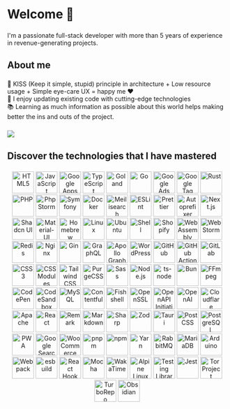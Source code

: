 <h1 align="left">Welcome 👋</h1>

###

<p align="left">I'm a passionate full-stack developer with more than 5 years of experience in revenue-generating projects.</p>

###

<h2 align="left">About me</h2>

###

<p align="left">🎯 KISS (Keep it simple, stupid) principle in architecture + Low resource usage + Simple eye-care UX = happy me ❤️<br>🎲 I enjoy updating existing code with cutting-edge technologies<br>📚  Learning as much information as possible about this world helps making better the ins and outs of the project.</p>

###

<picture>
  <source
    srcset="https://github-readme-stats.vercel.app/api?username=l-you&show_icons=true&hide=stars&show=reviews,discussions_started,discussions_answered,prs_merged,prs_merged_percentage&include_all_commits=true&theme=dark"
    media="(prefers-color-scheme: dark)"
  />
  <source
    srcset="https://github-readme-stats.vercel.app/api?username=l-you&show_icons=true&hide=stars&show=reviews,discussions_started,discussions_answered,prs_merged,prs_merged_percentage&include_all_commits=true"
    media="(prefers-color-scheme: light), (prefers-color-scheme: no-preference)"
  />
  <img src="https://github-readme-stats.vercel.app/api?username=l-you&show_icons=true&hide=stars&show=reviews,discussions_started,discussions_answered,prs_merged,prs_merged_percentage&include_all_commits=true" />
</picture>


###

<h2 align="left">Discover the technologies that I have mastered</h2>

###

<div align="center">
<!-- HTML5 -->
<picture>
  <source srcset="https://cdn.simpleicons.org/svg/white/html5.svg" media="(prefers-color-scheme: dark)">
  <img src="https://cdn.simpleicons.org/svg/black/html5.svg" alt="HTML5" height="50" width="50">
</picture>

<!-- JavaScript -->
<picture>
  <source srcset="https://cdn.simpleicons.org/svg/white/javascript.svg" media="(prefers-color-scheme: dark)">
  <img src="https://cdn.simpleicons.org/svg/black/javascript.svg" alt="JavaScript" height="50" width="50">
</picture>

<!-- Google Apps Script -->
<picture>
  <source srcset="https://cdn.simpleicons.org/svg/white/googleappsscript.svg" media="(prefers-color-scheme: dark)">
  <img src="https://cdn.simpleicons.org/svg/black/googleappsscript.svg" alt="Google Apps Script" height="50" width="50">
</picture>

<!-- TypeScript -->
<picture>
  <source srcset="https://cdn.simpleicons.org/svg/white/typescript.svg" media="(prefers-color-scheme: dark)">
  <img src="https://cdn.simpleicons.org/svg/black/typescript.svg" alt="TypeScript" height="50" width="50">
</picture>

<!-- Goland -->
<picture>
  <source srcset="https://cdn.simpleicons.org/svg/white/goland.svg" media="(prefers-color-scheme: dark)">
  <img src="https://cdn.simpleicons.org/svg/black/goland.svg" alt="Goland" height="50" width="50">
</picture>

<!-- Go -->
<picture>
  <source srcset="https://cdn.simpleicons.org/svg/white/go.svg" media="(prefers-color-scheme: dark)">
  <img src="https://cdn.simpleicons.org/svg/black/go.svg" alt="Go" height="50" width="50">
</picture>

<!-- Google Ads -->
<picture>
  <source srcset="https://cdn.simpleicons.org/svg/white/googleads.svg" media="(prefers-color-scheme: dark)">
  <img src="https://cdn.simpleicons.org/svg/black/googleads.svg" alt="Google Ads" height="50" width="50">
</picture>

<!-- Google Tag Manager -->
<picture>
  <source srcset="https://cdn.simpleicons.org/svg/white/googletagmanager.svg" media="(prefers-color-scheme: dark)">
  <img src="https://cdn.simpleicons.org/svg/black/googletagmanager.svg" alt="Google Tag Manager" height="50" width="50">
</picture>

<!-- Rust -->
<picture>
  <source srcset="https://cdn.simpleicons.org/svg/white/rust.svg" media="(prefers-color-scheme: dark)">
  <img src="https://cdn.simpleicons.org/svg/black/rust.svg" alt="Rust" height="50" width="50">
</picture>

<!-- PHP -->
<picture>
  <source srcset="https://cdn.simpleicons.org/svg/white/php.svg" media="(prefers-color-scheme: dark)">
  <img src="https://cdn.simpleicons.org/svg/black/php.svg" alt="PHP" height="50" width="50">
</picture>

<!-- PhpStorm -->
<picture>
  <source srcset="https://cdn.simpleicons.org/svg/white/phpstorm.svg" media="(prefers-color-scheme: dark)">
  <img src="https://cdn.simpleicons.org/svg/black/phpstorm.svg" alt="PhpStorm" height="50" width="50">
</picture>

<!-- Symfony -->
<picture>
  <source srcset="https://cdn.simpleicons.org/svg/white/symfony.svg" media="(prefers-color-scheme: dark)">
  <img src="https://cdn.simpleicons.org/svg/black/symfony.svg" alt="Symfony" height="50" width="50">
</picture>

<!-- Docker -->
<picture>
  <source srcset="https://cdn.simpleicons.org/svg/white/docker.svg" media="(prefers-color-scheme: dark)">
  <img src="https://cdn.simpleicons.org/svg/black/docker.svg" alt="Docker" height="50" width="50">
</picture>

<!-- Meilisearch -->
<picture>
  <source srcset="https://cdn.simpleicons.org/svg/white/meilisearch.svg" media="(prefers-color-scheme: dark)">
  <img src="https://cdn.simpleicons.org/svg/black/meilisearch.svg" alt="Meilisearch" height="50" width="50">
</picture>

<!-- ESLint -->
<picture>
  <source srcset="https://cdn.simpleicons.org/svg/white/eslint.svg" media="(prefers-color-scheme: dark)">
  <img src="https://cdn.simpleicons.org/svg/black/eslint.svg" alt="ESLint" height="50" width="50">
</picture>

<!-- Prettier -->
<picture>
  <source srcset="https://cdn.simpleicons.org/svg/white/prettier.svg" media="(prefers-color-scheme: dark)">
  <img src="https://cdn.simpleicons.org/svg/black/prettier.svg" alt="Prettier" height="50" width="50">
</picture>

<!-- Autoprefixer -->
<picture>
  <source srcset="https://cdn.simpleicons.org/svg/white/autoprefixer.svg" media="(prefers-color-scheme: dark)">
  <img src="https://cdn.simpleicons.org/svg/black/autoprefixer.svg" alt="Autoprefixer" height="50" width="50">
</picture>

<!-- Next.js -->
<picture>
  <source srcset="https://cdn.simpleicons.org/svg/white/nextdotjs.svg" media="(prefers-color-scheme: dark)">
  <img src="https://cdn.simpleicons.org/svg/black/nextdotjs.svg" alt="Next.js" height="50" width="50">
</picture>

<!-- Shadcn UI -->
<picture>
  <source srcset="https://cdn.simpleicons.org/svg/white/shadcnui.svg" media="(prefers-color-scheme: dark)">
  <img src="https://cdn.simpleicons.org/svg/black/shadcnui.svg" alt="Shadcn UI" height="50" width="50">
</picture>

<!-- Material-UI (MUI) -->
<picture>
  <source srcset="https://cdn.simpleicons.org/svg/white/mui.svg" media="(prefers-color-scheme: dark)">
  <img src="https://cdn.simpleicons.org/svg/black/mui.svg" alt="Material-UI" height="50" width="50">
</picture>

<!-- Homebrew -->
<picture>
  <source srcset="https://cdn.simpleicons.org/svg/white/homebrew.svg" media="(prefers-color-scheme: dark)">
  <img src="https://cdn.simpleicons.org/svg/black/homebrew.svg" alt="Homebrew" height="50" width="50">
</picture>

<!-- Linux -->
<picture>
  <source srcset="https://cdn.simpleicons.org/svg/white/linux.svg" media="(prefers-color-scheme: dark)">
  <img src="https://cdn.simpleicons.org/svg/black/linux.svg" alt="Linux" height="50" width="50">
</picture>

<!-- Ubuntu -->
<picture>
  <source srcset="https://cdn.simpleicons.org/svg/white/ubuntu.svg" media="(prefers-color-scheme: dark)">
  <img src="https://cdn.simpleicons.org/svg/black/ubuntu.svg" alt="Ubuntu" height="50" width="50">
</picture>

<!-- Shell -->
<picture>
  <source srcset="https://cdn.simpleicons.org/svg/white/shell.svg" media="(prefers-color-scheme: dark)">
  <img src="https://cdn.simpleicons.org/svg/black/shell.svg" alt="Shell" height="50" width="50">
</picture>

<!-- Shopify -->
<picture>
  <source srcset="https://cdn.simpleicons.org/svg/white/shopify.svg" media="(prefers-color-scheme: dark)">
  <img src="https://cdn.simpleicons.org/svg/black/shopify.svg" alt="Shopify" height="50" width="50">
</picture>

<!-- WebAssembly -->
<picture>
  <source srcset="https://cdn.simpleicons.org/svg/white/webassembly.svg" media="(prefers-color-scheme: dark)">
  <img src="https://cdn.simpleicons.org/svg/black/webassembly.svg" alt="WebAssembly" height="50" width="50">
</picture>

<!-- WebStorm -->
<picture>
  <source srcset="https://cdn.simpleicons.org/svg/white/webstorm.svg" media="(prefers-color-scheme: dark)">
  <img src="https://cdn.simpleicons.org/svg/black/webstorm.svg" alt="WebStorm" height="50" width="50">
</picture>

<!-- Redis -->
<picture>
  <source srcset="https://cdn.simpleicons.org/svg/white/redis.svg" media="(prefers-color-scheme: dark)">
  <img src="https://cdn.simpleicons.org/svg/black/redis.svg" alt="Redis" height="50" width="50">
</picture>

<!-- Nginx -->
<picture>
  <source srcset="https://cdn.simpleicons.org/svg/white/nginx.svg" media="(prefers-color-scheme: dark)">
  <img src="https://cdn.simpleicons.org/svg/black/nginx.svg" alt="Nginx" height="50" width="50">
</picture>

<!-- Gin -->
<picture>
  <source srcset="https://cdn.simpleicons.org/svg/white/gin.svg" media="(prefers-color-scheme: dark)">
  <img src="https://cdn.simpleicons.org/svg/black/gin.svg" alt="Gin" height="50" width="50">
</picture>

<!-- GraphQL -->
<picture>
  <source srcset="https://cdn.simpleicons.org/svg/white/graphql.svg" media="(prefers-color-scheme: dark)">
  <img src="https://cdn.simpleicons.org/svg/black/graphql.svg" alt="GraphQL" height="50" width="50">
</picture>

<!-- Apollo GraphQL -->
<picture>
  <source srcset="https://cdn.simpleicons.org/svg/white/apollographql.svg" media="(prefers-color-scheme: dark)">
  <img src="https://cdn.simpleicons.org/svg/black/apollographql.svg" alt="Apollo GraphQL" height="50" width="50">
</picture>

<!-- WordPress -->
<picture>
  <source srcset="https://cdn.simpleicons.org/svg/white/wordpress.svg" media="(prefers-color-scheme: dark)">
  <img src="https://cdn.simpleicons.org/svg/black/wordpress.svg" alt="WordPress" height="50" width="50">
</picture>

<!-- GitHub -->
<picture>
  <source srcset="https://cdn.simpleicons.org/svg/white/github.svg" media="(prefers-color-scheme: dark)">
  <img src="https://cdn.simpleicons.org/svg/black/github.svg" alt="GitHub" height="50" width="50">
</picture>

<!-- GitHub Actions -->
<picture>
  <source srcset="https://cdn.simpleicons.org/svg/white/githubactions.svg" media="(prefers-color-scheme: dark)">
  <img src="https://cdn.simpleicons.org/svg/black/githubactions.svg" alt="GitHub Actions" height="50" width="50">
</picture>

<!-- GitLab -->
<picture>
  <source srcset="https://cdn.simpleicons.org/svg/white/gitlab.svg" media="(prefers-color-scheme: dark)">
  <img src="https://cdn.simpleicons.org/svg/black/gitlab.svg" alt="GitLab" height="50" width="50">
</picture>

<!-- CSS3 -->
<picture>
  <source srcset="https://cdn.simpleicons.org/svg/white/css3.svg" media="(prefers-color-scheme: dark)">
  <img src="https://cdn.simpleicons.org/svg/black/css3.svg" alt="CSS3" height="50" width="50">
</picture>

<!-- CSS Modules -->
<picture>
  <source srcset="https://cdn.simpleicons.org/svg/white/cssmodules.svg" media="(prefers-color-scheme: dark)">
  <img src="https://cdn.simpleicons.org/svg/black/cssmodules.svg" alt="CSS Modules" height="50" width="50">
</picture>

<!-- Tailwind CSS -->
<picture>
  <source srcset="https://cdn.simpleicons.org/svg/white/tailwindcss.svg" media="(prefers-color-scheme: dark)">
  <img src="https://cdn.simpleicons.org/svg/black/tailwindcss.svg" alt="Tailwind CSS" height="50" width="50">
</picture>

<!-- PurgeCSS -->
<picture>
  <source srcset="https://cdn.simpleicons.org/svg/white/purgecss.svg" media="(prefers-color-scheme: dark)">
  <img src="https://cdn.simpleicons.org/svg/black/purgecss.svg" alt="PurgeCSS" height="50" width="50">
</picture>

<!-- Sass -->
<picture>
  <source srcset="https://cdn.simpleicons.org/svg/white/sass.svg" media="(prefers-color-scheme: dark)">
  <img src="https://cdn.simpleicons.org/svg/black/sass.svg" alt="Sass" height="50" width="50">
</picture>

<!-- Node.js -->
<picture>
  <source srcset="https://cdn.simpleicons.org/svg/white/nodedotjs.svg" media="(prefers-color-scheme: dark)">
  <img src="https://cdn.simpleicons.org/svg/black/nodedotjs.svg" alt="Node.js" height="50" width="50">
</picture>

<!-- ts-node -->
<picture>
  <source srcset="https://cdn.simpleicons.org/svg/white/tsnode.svg" media="(prefers-color-scheme: dark)">
  <img src="https://cdn.simpleicons.org/svg/black/tsnode.svg" alt="ts-node" height="50" width="50">
</picture>

<!-- Bun -->
<picture>
  <source srcset="https://cdn.simpleicons.org/svg/white/bun.svg" media="(prefers-color-scheme: dark)">
  <img src="https://cdn.simpleicons.org/svg/black/bun.svg" alt="Bun" height="50" width="50">
</picture>

<!-- FFmpeg -->
<picture>
  <source srcset="https://cdn.simpleicons.org/svg/white/ffmpeg.svg" media="(prefers-color-scheme: dark)">
  <img src="https://cdn.simpleicons.org/svg/black/ffmpeg.svg" alt="FFmpeg" height="50" width="50">
</picture>

<!-- CodePen -->
<picture>
  <source srcset="https://cdn.simpleicons.org/svg/white/codepen.svg" media="(prefers-color-scheme: dark)">
  <img src="https://cdn.simpleicons.org/svg/black/codepen.svg" alt="CodePen" height="50" width="50">
</picture>

<!-- CodeSandbox -->
<picture>
  <source srcset="https://cdn.simpleicons.org/svg/white/codesandbox.svg" media="(prefers-color-scheme: dark)">
  <img src="https://cdn.simpleicons.org/svg/black/codesandbox.svg" alt="CodeSandbox" height="50" width="50">
</picture>

<!-- MySQL -->
<picture>
  <source srcset="https://cdn.simpleicons.org/svg/white/mysql.svg" media="(prefers-color-scheme: dark)">
  <img src="https://cdn.simpleicons.org/svg/black/mysql.svg" alt="MySQL" height="50" width="50">
</picture>

<!-- Contentful -->
<picture>
  <source srcset="https://cdn.simpleicons.org/svg/white/contentful.svg" media="(prefers-color-scheme: dark)">
  <img src="https://cdn.simpleicons.org/svg/black/contentful.svg" alt="Contentful" height="50" width="50">
</picture>

<!-- Fish shell -->
<picture>
  <source srcset="https://cdn.simpleicons.org/svg/white/fishshell.svg" media="(prefers-color-scheme: dark)">
  <img src="https://cdn.simpleicons.org/svg/black/fishshell.svg" alt="Fish shell" height="50" width="50">
</picture>

<!-- OpenSSL -->
<picture>
  <source srcset="https://cdn.simpleicons.org/svg/white/openssl.svg" media="(prefers-color-scheme: dark)">
  <img src="https://cdn.simpleicons.org/svg/black/openssl.svg" alt="OpenSSL" height="50" width="50">
</picture>

<!-- OpenAPI Initiative -->
<picture>
  <source srcset="https://cdn.simpleicons.org/svg/white/openapiinitiative.svg" media="(prefers-color-scheme: dark)">
  <img src="https://cdn.simpleicons.org/svg/black/openapiinitiative.svg" alt="OpenAPI Initiative" height="50" width="50">
</picture>

<!-- OpenAI -->
<picture>
  <source srcset="https://cdn.simpleicons.org/svg/white/openai.svg" media="(prefers-color-scheme: dark)">
  <img src="https://cdn.simpleicons.org/svg/black/openai.svg" alt="OpenAI" height="50" width="50">
</picture>

<!-- Cloudflare -->
<picture>
  <source srcset="https://cdn.simpleicons.org/svg/white/cloudflare.svg" media="(prefers-color-scheme: dark)">
  <img src="https://cdn.simpleicons.org/svg/black/cloudflare.svg" alt="Cloudflare" height="50" width="50">
</picture>

<!-- Apache -->
<picture>
  <source srcset="https://cdn.simpleicons.org/svg/white/apache.svg" media="(prefers-color-scheme: dark)">
  <img src="https://cdn.simpleicons.org/svg/black/apache.svg" alt="Apache" height="50" width="50">
</picture>

<!-- React -->
<picture>
  <source srcset="https://cdn.simpleicons.org/svg/white/react.svg" media="(prefers-color-scheme: dark)">
  <img src="https://cdn.simpleicons.org/svg/black/react.svg" alt="React" height="50" width="50">
</picture>

<!-- Remark -->
<picture>
  <source srcset="https://cdn.simpleicons.org/svg/white/remark.svg" media="(prefers-color-scheme: dark)">
  <img src="https://cdn.simpleicons.org/svg/black/remark.svg" alt="Remark" height="50" width="50">
</picture>

<!-- Markdown -->
<picture>
  <source srcset="https://cdn.simpleicons.org/svg/white/markdown.svg" media="(prefers-color-scheme: dark)">
  <img src="https://cdn.simpleicons.org/svg/black/markdown.svg" alt="Markdown" height="50" width="50">
</picture>

<!-- Sharp -->
<picture>
  <source srcset="https://cdn.simpleicons.org/svg/white/sharp.svg" media="(prefers-color-scheme: dark)">
  <img src="https://cdn.simpleicons.org/svg/black/sharp.svg" alt="Sharp" height="50" width="50">
</picture>

<!-- Zod -->
<picture>
  <source srcset="https://cdn.simpleicons.org/svg/white/zod.svg" media="(prefers-color-scheme: dark)">
  <img src="https://cdn.simpleicons.org/svg/black/zod.svg" alt="Zod" height="50" width="50">
</picture>

<!-- Tauri -->
<picture>
  <source srcset="https://cdn.simpleicons.org/svg/white/tauri.svg" media="(prefers-color-scheme: dark)">
  <img src="https://cdn.simpleicons.org/svg/black/tauri.svg" alt="Tauri" height="50" width="50">
</picture>

<!-- PostCSS -->
<picture>
  <source srcset="https://cdn.simpleicons.org/svg/white/postcss.svg" media="(prefers-color-scheme: dark)">
  <img src="https://cdn.simpleicons.org/svg/black/postcss.svg" alt="PostCSS" height="50" width="50">
</picture>

<!-- PostgreSQL -->
<picture>
  <source srcset="https://cdn.simpleicons.org/svg/white/postgresql.svg" media="(prefers-color-scheme: dark)">
  <img src="https://cdn.simpleicons.org/svg/black/postgresql.svg" alt="PostgreSQL" height="50" width="50">
</picture>

<!-- PWA (Progressive Web Apps) -->
<picture>
  <source srcset="https://cdn.simpleicons.org/svg/white/pwa.svg" media="(prefers-color-scheme: dark)">
  <img src="https://cdn.simpleicons.org/svg/black/pwa.svg" alt="PWA" height="50" width="50">
</picture>

<!-- Google Search Console -->
<picture>
  <source srcset="https://cdn.simpleicons.org/svg/white/googlesearchconsole.svg" media="(prefers-color-scheme: dark)">
  <img src="https://cdn.simpleicons.org/svg/black/googlesearchconsole.svg" alt="Google Search Console" height="50" width="50">
</picture>

<!-- WooCommerce -->
<picture>
  <source srcset="https://cdn.simpleicons.org/svg/white/woocommerce.svg" media="(prefers-color-scheme: dark)">
  <img src="https://cdn.simpleicons.org/svg/black/woocommerce.svg" alt="WooCommerce" height="50" width="50">
</picture>

<!-- pnpm -->
<picture>
  <source srcset="https://cdn.simpleicons.org/svg/white/pnpm.svg" media="(prefers-color-scheme: dark)">
  <img src="https://cdn.simpleicons.org/svg/black/pnpm.svg" alt="pnpm" height="50" width="50">
</picture>

<!-- npm -->
<picture>
  <source srcset="https://cdn.simpleicons.org/svg/white/npm.svg" media="(prefers-color-scheme: dark)">
  <img src="https://cdn.simpleicons.org/svg/black/npm.svg" alt="npm" height="50" width="50">
</picture>

<!-- Yarn -->
<picture>
  <source srcset="https://cdn.simpleicons.org/svg/white/yarn.svg" media="(prefers-color-scheme: dark)">
  <img src="https://cdn.simpleicons.org/svg/black/yarn.svg" alt="Yarn" height="50" width="50">
</picture>

<!-- RabbitMQ -->
<picture>
  <source srcset="https://cdn.simpleicons.org/svg/white/rabbitmq.svg" media="(prefers-color-scheme: dark)">
  <img src="https://cdn.simpleicons.org/svg/black/rabbitmq.svg" alt="RabbitMQ" height="50" width="50">
</picture>

<!-- MariaDB -->
<picture>
  <source srcset="https://cdn.simpleicons.org/svg/white/mariadb.svg" media="(prefers-color-scheme: dark)">
  <img src="https://cdn.simpleicons.org/svg/black/mariadb.svg" alt="MariaDB" height="50" width="50">
</picture>

<!-- Arduino -->
<picture>
  <source srcset="https://cdn.simpleicons.org/svg/white/arduino.svg" media="(prefers-color-scheme: dark)">
  <img src="https://cdn.simpleicons.org/svg/black/arduino.svg" alt="Arduino" height="50" width="50">
</picture>

<!-- Webpack -->
<picture>
  <source srcset="https://cdn.simpleicons.org/svg/white/webpack.svg" media="(prefers-color-scheme: dark)">
  <img src="https://cdn.simpleicons.org/svg/black/webpack.svg" alt="Webpack" height="50" width="50">
</picture>

<!-- esbuild -->
<picture>
  <source srcset="https://cdn.simpleicons.org/svg/white/esbuild.svg" media="(prefers-color-scheme: dark)">
  <img src="https://cdn.simpleicons.org/svg/black/esbuild.svg" alt="esbuild" height="50" width="50">
</picture>

<!-- React Hook Form -->
<picture>
  <source srcset="https://cdn.simpleicons.org/svg/white/reacthookform.svg" media="(prefers-color-scheme: dark)">
  <img src="https://cdn.simpleicons.org/svg/black/reacthookform.svg" alt="React Hook Form" height="50" width="50">
</picture>

<!-- Mocha -->
<picture>
  <source srcset="https://cdn.simpleicons.org/svg/white/mocha.svg" media="(prefers-color-scheme: dark)">
  <img src="https://cdn.simpleicons.org/svg/black/mocha.svg" alt="Mocha" height="50" width="50">
</picture>

<!-- WakaTime -->
<picture>
  <source srcset="https://cdn.simpleicons.org/svg/white/wakatime.svg" media="(prefers-color-scheme: dark)">
  <img src="https://cdn.simpleicons.org/svg/black/wakatime.svg" alt="WakaTime" height="50" width="50">
</picture>

<!-- Alpine Linux -->
<picture>
  <source srcset="https://cdn.simpleicons.org/svg/white/alpinelinux.svg" media="(prefers-color-scheme: dark)">
  <img src="https://cdn.simpleicons.org/svg/black/alpinelinux.svg" alt="Alpine Linux" height="50" width="50">
</picture>

<!-- Testing Library -->
<picture>
  <source srcset="https://cdn.simpleicons.org/svg/white/testinglibrary.svg" media="(prefers-color-scheme: dark)">
  <img src="https://cdn.simpleicons.org/svg/black/testinglibrary.svg" alt="Testing Library" height="50" width="50">
</picture>

<!-- Jest -->
<picture>
  <source srcset="https://cdn.simpleicons.org/svg/white/jest.svg" media="(prefers-color-scheme: dark)">
  <img src="https://cdn.simpleicons.org/svg/black/jest.svg" alt="Jest" height="50" width="50">
</picture>

<!-- Tor Project -->
<picture>
  <source srcset="https://cdn.simpleicons.org/svg/white/torproject.svg" media="(prefers-color-scheme: dark)">
  <img src="https://cdn.simpleicons.org/svg/black/torproject.svg" alt="Tor Project" height="50" width="50">
</picture>

<!-- TurboRepo -->
<picture>
  <source srcset="https://cdn.simpleicons.org/svg/white/turborepo.svg" media="(prefers-color-scheme: dark)">
  <img src="https://cdn.simpleicons.org/svg/black/turborepo.svg" alt="TurboRepo" height="50" width="50">
</picture>

<!-- Obsidian -->
<picture>
  <source srcset="https://cdn.simpleicons.org/svg/white/obsidian.svg" media="(prefers-color-scheme: dark)">
  <img src="https://cdn.simpleicons.org/svg/black/obsidian.svg" alt="Obsidian" height="50" width="50">
</picture>


</div>


